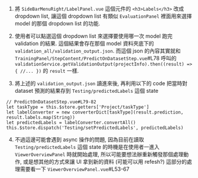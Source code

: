 1. 將 `SideBarMenuRight/LabelPanel.vue` 這個元件的 `<h3>Labels</h3>` 改成 dropdown list, 讓這個 dropdown list 有類似 `EvaluationPanel` 裡面用來選擇 model 的那個 dropdown list 的功能. 

2. 使用者可以點選這個 dropdown list 來選擇要使用哪一次 model 跑完 validation 的結果. 這個結果會存在那個 model 資料夾底下的 `validation_all/validation_output.json`. 
而這個 json 的內容其實就和 `TrainingPanel/StepContent/PredictOnDatasetStep.vue`#L78 呼叫的 `validationService.getValidationOutput(projectInfo).then((result) => { //... })` 的 `result` 一樣. 

3. 將上述的 `validation_output.json` 讀進來後, 再利用以下的 code 把當時對 dataset 預測的結果存到 `Testing/predictedLabels` 這個 state 
``` 
// PredictOnDatasetStep.vue#L79-82 
let taskType = this.$store.getters['Project/taskType'] 
let labelConverter = new converterDict[taskType](result.prediction, result.labels.map(String)) 
let predictedLabels = labelConverter.convertAll() 
this.$store.dispatch('Testing/setPredictedLabels', predictedLabels) 
``` 

4. 不過這邊可能會遇到 async 操作的問題, 因為目前在讀取 `Testing/predictedLabels` 這個 state 的時機是在使用者一進入 `ViewerOverviewPanel` 時就開始處理, 所以可能要想法辦重新觸發那個處理動作, 或是想其他的方式來讓 UI 拿到新的資料 (可能可以用 refesh?) 
這部分的處理需要看一下 `ViewerOverviewPanel.vue`#L53-67